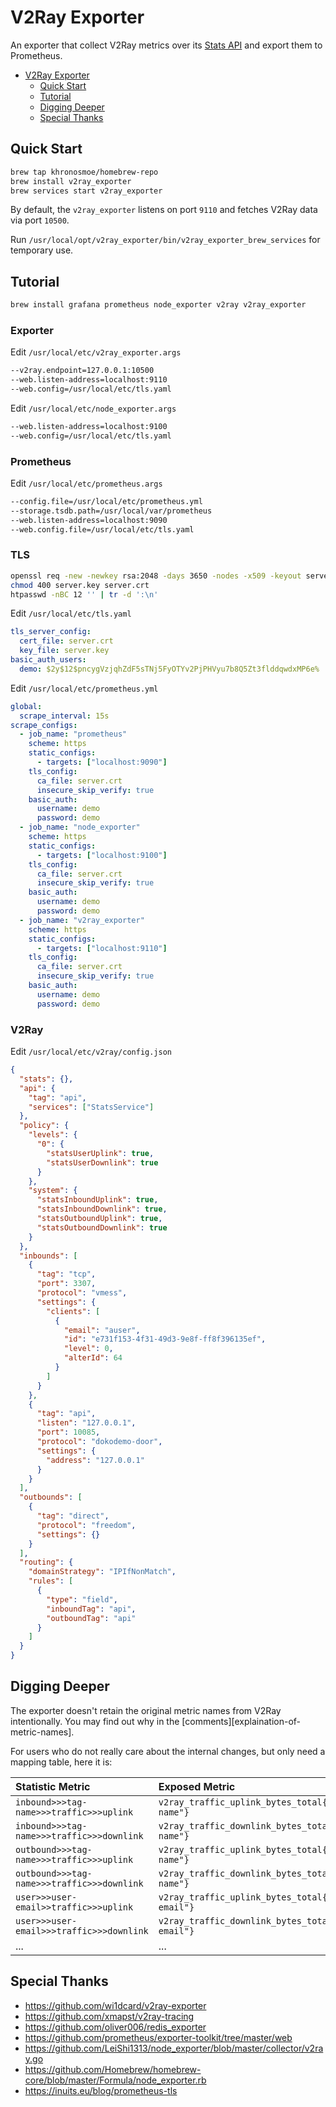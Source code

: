 # V2Ray Exporter

An exporter that collect V2Ray metrics over its [Stats API][stats-api] and export them to Prometheus.

- [V2Ray Exporter](#v2ray-exporter)
  - [Quick Start](#quick-start)
  - [Tutorial](#tutorial)
  - [Digging Deeper](#digging-deeper)
  - [Special Thanks](#special-thanks)

[stats-api]: https://www.v2ray.com/chapter_02/stats.html

## Quick Start

```bash
brew tap khronosmoe/homebrew-repo
brew install v2ray_exporter
brew services start v2ray_exporter
```

By default, the `v2ray_exporter` listens on port `9110` and fetches V2Ray data via port `10500`.

Run `/usr/local/opt/v2ray_exporter/bin/v2ray_exporter_brew_services` for temporary use.

## Tutorial

```bash
brew install grafana prometheus node_exporter v2ray v2ray_exporter

```

### Exporter

Edit `/usr/local/etc/v2ray_exporter.args`

```bash
--v2ray.endpoint=127.0.0.1:10500
--web.listen-address=localhost:9110
--web.config=/usr/local/etc/tls.yaml
```

Edit `/usr/local/etc/node_exporter.args`

```bash
--web.listen-address=localhost:9100
--web.config=/usr/local/etc/tls.yaml
```

### Prometheus

Edit `/usr/local/etc/prometheus.args`

```bash
--config.file=/usr/local/etc/prometheus.yml
--storage.tsdb.path=/usr/local/var/prometheus
--web.listen-address=localhost:9090
--web.config.file=/usr/local/etc/tls.yaml
```

### TLS

```bash
openssl req -new -newkey rsa:2048 -days 3650 -nodes -x509 -keyout server.key -out server.crt -subj "/C=US/CN=localhost"
chmod 400 server.key server.crt
htpasswd -nBC 12 '' | tr -d ':\n'
```

Edit `/usr/local/etc/tls.yaml`

```yaml
tls_server_config:
  cert_file: server.crt
  key_file: server.key
basic_auth_users:
  demo: $2y$12$pncygVzjqhZdF5sTNj5FyOTYv2PjPHVyu7b8Q5Zt3flddqwdxMP6e%
```

Edit `/usr/local/etc/prometheus.yml`

```yaml
global:
  scrape_interval: 15s
scrape_configs:
  - job_name: "prometheus"
    scheme: https
    static_configs:
      - targets: ["localhost:9090"]
    tls_config:
      ca_file: server.crt
      insecure_skip_verify: true
    basic_auth:
      username: demo
      password: demo
  - job_name: "node_exporter"
    scheme: https
    static_configs:
      - targets: ["localhost:9100"]
    tls_config:
      ca_file: server.crt
      insecure_skip_verify: true
    basic_auth:
      username: demo
      password: demo
  - job_name: "v2ray_exporter"
    scheme: https
    static_configs:
      - targets: ["localhost:9110"]
    tls_config:
      ca_file: server.crt
      insecure_skip_verify: true
    basic_auth:
      username: demo
      password: demo
```

### V2Ray

Edit `/usr/local/etc/v2ray/config.json`

```json
{
  "stats": {},
  "api": {
    "tag": "api",
    "services": ["StatsService"]
  },
  "policy": {
    "levels": {
      "0": {
        "statsUserUplink": true,
        "statsUserDownlink": true
      }
    },
    "system": {
      "statsInboundUplink": true,
      "statsInboundDownlink": true,
      "statsOutboundUplink": true,
      "statsOutboundDownlink": true
    }
  },
  "inbounds": [
    {
      "tag": "tcp",
      "port": 3307,
      "protocol": "vmess",
      "settings": {
        "clients": [
          {
            "email": "auser",
            "id": "e731f153-4f31-49d3-9e8f-ff8f396135ef",
            "level": 0,
            "alterId": 64
          }
        ]
      }
    },
    {
      "tag": "api",
      "listen": "127.0.0.1",
      "port": 10085,
      "protocol": "dokodemo-door",
      "settings": {
        "address": "127.0.0.1"
      }
    }
  ],
  "outbounds": [
    {
      "tag": "direct",
      "protocol": "freedom",
      "settings": {}
    }
  ],
  "routing": {
    "domainStrategy": "IPIfNonMatch",
    "rules": [
      {
        "type": "field",
        "inboundTag": "api",
        "outboundTag": "api"
      }
    ]
  }
}
```

## Digging Deeper

The exporter doesn't retain the original metric names from V2Ray intentionally. You may find out why in the [comments][explaination-of-metric-names].

For users who do not really care about the internal changes, but only need a mapping table, here it is:

| Statistic Metric                           | Exposed Metric                                                               |
| :----------------------------------------- | :--------------------------------------------------------------------------- |
| `inbound>>>tag-name>>>traffic>>>uplink`    | `v2ray_traffic_uplink_bytes_total{dimension="inbound",target="tag-name"}`    |
| `inbound>>>tag-name>>>traffic>>>downlink`  | `v2ray_traffic_downlink_bytes_total{dimension="inbound",target="tag-name"}`  |
| `outbound>>>tag-name>>>traffic>>>uplink`   | `v2ray_traffic_uplink_bytes_total{dimension="outbound",target="tag-name"}`   |
| `outbound>>>tag-name>>>traffic>>>downlink` | `v2ray_traffic_downlink_bytes_total{dimension="outbound",target="tag-name"}` |
| `user>>>user-email>>traffic>>>uplink`      | `v2ray_traffic_uplink_bytes_total{dimension="user",target="user-email"}`     |
| `user>>>user-email>>>traffic>>>downlink`   | `v2ray_traffic_downlink_bytes_total{dimension="user",target="user-email"}`   |
| ...                                        | ...                                                                          |

## Special Thanks

- <https://github.com/wi1dcard/v2ray-exporter>
- <https://github.com/xmapst/v2ray-tracing>
- <https://github.com/oliver006/redis_exporter>
- <https://github.com/prometheus/exporter-toolkit/tree/master/web>
- <https://github.com/LeiShi1313/node_exporter/blob/master/collector/v2ray.go>
- <https://github.com/Homebrew/homebrew-core/blob/master/Formula/node_exporter.rb>
- <https://inuits.eu/blog/prometheus-tls>
